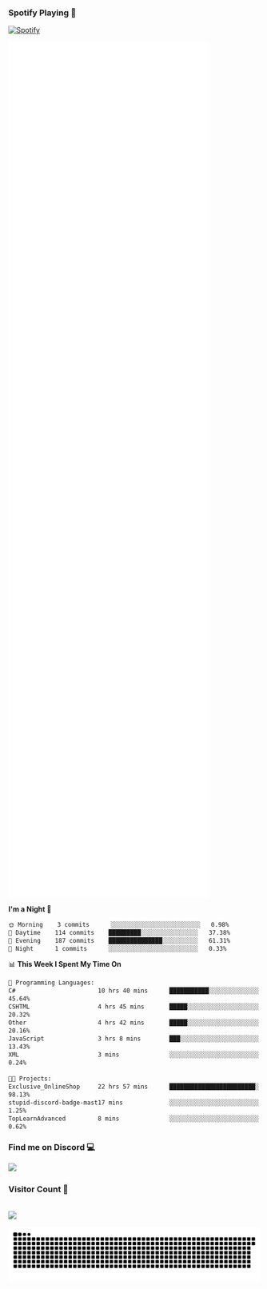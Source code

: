 ### Spotify Playing 🎵
[![Spotify](https://spotify-livestats-callme-milad.vercel.app/api/spotify)](https://open.spotify.com/user/314mrt6dxn5cqoxklh3thbwlr6by)

<img align="center" src="/github-metrics.svg" alt="Metrics" width="400">

<!--START_SECTION:waka-->
**I'm a Night 🦉** 

```text
🌞 Morning    3 commits      ░░░░░░░░░░░░░░░░░░░░░░░░░   0.98% 
🌆 Daytime    114 commits    █████████░░░░░░░░░░░░░░░░   37.38% 
🌃 Evening    187 commits    ███████████████░░░░░░░░░░   61.31% 
🌙 Night      1 commits      ░░░░░░░░░░░░░░░░░░░░░░░░░   0.33%

```


📊 **This Week I Spent My Time On** 

```text
💬 Programming Languages: 
C#                       10 hrs 40 mins      ███████████░░░░░░░░░░░░░░   45.64% 
CSHTML                   4 hrs 45 mins       █████░░░░░░░░░░░░░░░░░░░░   20.32% 
Other                    4 hrs 42 mins       █████░░░░░░░░░░░░░░░░░░░░   20.16% 
JavaScript               3 hrs 8 mins        ███░░░░░░░░░░░░░░░░░░░░░░   13.43% 
XML                      3 mins              ░░░░░░░░░░░░░░░░░░░░░░░░░   0.24%

🐱‍💻 Projects: 
Exclusive_OnlineShop     22 hrs 57 mins      ████████████████████████░   98.13% 
stupid-discord-badge-mast17 mins             ░░░░░░░░░░░░░░░░░░░░░░░░░   1.25% 
TopLearnAdvanced         8 mins              ░░░░░░░░░░░░░░░░░░░░░░░░░   0.62%

```


<!--END_SECTION:waka-->

### Find me on Discord 💻
<a href="https://discord.gg/pQVcABAxAy" rel="nofollow"> 
  <img src="https://discord.c99.nl/widget/theme-2/977957889358573609.png" data-canonical-src="https://discord.c99.nl/widget/theme-2/977957889358573609.png" style="max-width: 100%;"></a>

### Visitor Count 🔢
<p align="left"> 
  <br>
  <img src="https://profile-counter.glitch.me/callme-devil/count.svg" />
</p>

<img src="https://github.com/callme-devil/callme-devil/blob/output/github-contribution-grid-snake.svg" alt="snake" style="max-width: 100%;">
